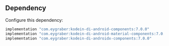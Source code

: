 Dependency
--------

Configure this dependency:

```kotlin
implementation "com.eygraber:kodein-di-android-components:7.0.0"
implementation "com.eygraber:kodein-di-android-material-components:7.0.0"
implementation "com.eygraber:kodein-di-androidx-components:7.0.0"
```
